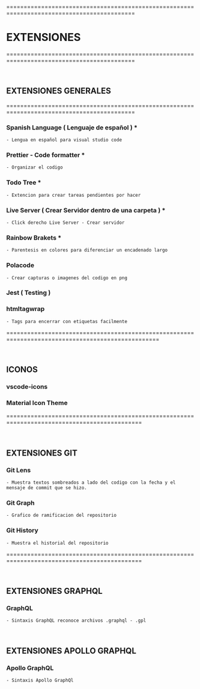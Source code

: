 <br>

===========================================================================================
# EXTENSIONES
===========================================================================================

<br>

## EXTENSIONES GENERALES

===========================================================================================

### Spanish Language  ( Lenguaje de español ) *
    - Lengua en español para visual studio code


### Prettier - Code formatter *
    - Organizar el codigo


### Todo Tree *
    - Extencion para crear tareas pendientes por hacer 

### Live Server ( Crear Servidor dentro de una carpeta ) *
    - Click derecho Live Server - Crear servidor


### Rainbow Brakets *
    - Parentesis en colores para diferenciar un encadenado largo


### Polacode
    - Crear capturas o imagenes del codigo en png 


### Jest ( Testing )


### htmltagwrap
    - Tags para encerrar con etiquetas facilmente


==================================================================================================

<br>

## ICONOS

### vscode-icons

### Material Icon Theme

=============================================================================================

<br>

## EXTENSIONES GIT

### Git Lens
    - Muestra textos sombreados a lado del codigo con la fecha y el mensaje de commit que se hizo.

### Git Graph
    - Grafico de ramificacion del repositorio

### Git History
    - Muestra el historial del repositorio


=============================================================================================

<br>

## EXTENSIONES GRAPHQL

###  GraphQL
    - Sintaxis GraphQL reconoce archivos .graphql - .gpl


<br>


## EXTENSIONES APOLLO GRAPHQL

### Apollo GraphQL
    - Sintaxis Apollo GraphQl

